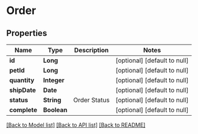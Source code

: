 # Order
## Properties

| Name | Type | Description | Notes |
|------------ | ------------- | ------------- | -------------|
| **id** | **Long** |  | [optional] [default to null] |
| **petId** | **Long** |  | [optional] [default to null] |
| **quantity** | **Integer** |  | [optional] [default to null] |
| **shipDate** | **Date** |  | [optional] [default to null] |
| **status** | **String** | Order Status | [optional] [default to null] |
| **complete** | **Boolean** |  | [optional] [default to null] |

[[Back to Model list]](../README.md#documentation-for-models) [[Back to API list]](../README.md#documentation-for-api-endpoints) [[Back to README]](../README.md)

